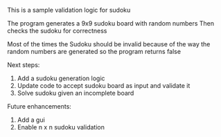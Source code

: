 This is  a sample validation logic for sudoku

The program generates a 9x9 sudoku board with random numbers
Then checks the sudoku for correctness

Most of the times the Sudoku should be invalid because of the way the random numbers are generated so the program returns false

Next steps:
1. Add a sudoku generation logic
2. Update code to accept sudoku board as input  and validate it
3. Solve sudoku given an incomplete board

Future enhancements:
1. Add a gui
2. Enable n x n sudoku validation
